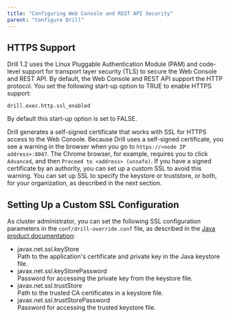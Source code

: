 ```yaml
---
title: "Configuring Web Console and REST API Security"
parent: "Configure Drill"
---
```

<!-- Drill 1.2 extends [Drill user authentication]({{site.baseurl}}/docs/configuring-user-authentication/) to the Web Console and underlying REST API. As administrator, you can control the extent of access to the Web Console and REST API client applications. For example,
you can limit the access of certain users to Web Console functionality, such as viewing the in-progress or completed queries of other users. You can limit users from viewing other users' query profiles, who can cancel queries of other users, and other functionality.

With Web Console security in place, users who do not have administrator privileges need to use the SHOW SCHEMAS command instead of the Web Console for storage plugin configuration information. -->

## HTTPS Support
Drill 1.2 uses the Linux Pluggable Authentication Module (PAM) and code-level support for transport layer security (TLS) to secure the Web Console and REST API. By default, the Web Console and REST API support the HTTP protocol. You set the following start-up option to TRUE to enable HTTPS support:

`drill.exec.http.ssl_enabled`

By default this start-up option is set to FALSE.

Drill generates a self-signed certificate that works with SSL for HTTPS access to the Web Console. Because Drill uses a self-signed certificate, you see a warning in the browser when you go to `https://<node IP address>:8047`. The Chrome browser, for example, requires you to click `Advanced`, and then `Proceed to <address> (unsafe)`. If you have a signed certificate by an authority, you can set up a custom SSL to avoid this warning. You can set up SSL to specify the keystore or truststore, or both, for your organization, as described in the next section.

## Setting Up a Custom SSL Configuration

As cluster administrator, you can set the following SSL configuration parameters in the `conf/drill-override.conf` file, as described in the [Java product documentation](http://docs.oracle.com/javase/7/docs/technotes/guides/security/jsse/JSSERefGuide.html/#Customization):

* javax.net.ssl.keyStore  
  Path to the application's certificate and private key in the Java keystore file.  
* javax.net.ssl.keyStorePassword  
  Password for accessing the private key from the keystore file.  
* javax.net.ssl.trustStore  
  Path to the trusted CA certificates in a keystore file.  
* javax.net.ssl.trustStorePassword  
  Password for accessing the trusted keystore file.

<!-- 
## Prerequisites for Web Console and REST API Security

You need to perform the following configuration tasks using Web Console and REST API security.  

* Configure [user authentication]({{site.baseurl}}/docs/configuring-user-authentication/)  
* Set up Web Console administrators  
  Optionally, you can set up Web Console administrator-user groups to facilitate management of multiple Web Console administrators.

## Setting up Web Console Administrators and Administrator-User Groups

Configure the following system options using the [ALTER SYSTEM]({{site.baseurl}}/docs/alter-system/) command:

* security.admin.users  
  Set the value of this option to a comma-separated list of user names who you want to give administrator privileges, such as changing system options.  
* security.admin.user_groups  
  Set the value of this option to a comma-separated list of administrator groups.

Any user who is a member of any group listed in security.admin.user.groups is a Drill cluster administrator. Any user for whom you have configured Drill user authentication, but not set up as a Drill cluster administrator, has only user privileges to access the Web Console and REST API client applications.

## Web Console and REST API Privileges

The following table and subsections describe the privilege levels for accessing the REST API methods and corresponding Web Console functions:

* Administrator (ADMIN)  
* User (USER)  
* Administrator and User (ALL) 

| Resource Method          | Path                         | Request Type | Output Type      | Functionality                                                                                                                                                                                                                                               | Privilege Level                                                                                               |
|--------------------------|------------------------------|--------------|------------------|-------------------------------------------------------------------------------------------------------------------------------------------------------------------------------------------------------------------------------------------------------------|---------------------------------------------------------------------------------------------------------------|
| getStats                 | /                            | GET          | text/html        | Returns Drillbit stats in a table in HTML format.                                                                                                                                                                                                           | ALL                                                                                                           |
| getStatsJSON             | /stats.json                  | GET          | application/json | Returns Drillbit stats such as ports and max direct memory in json format.                                                                                                                                                                                  | ALL                                                                                                           |
| getStatus                | /status                      | GET          | text/html        | Returns Running!                                                                                                                                                                                                                                            | ALL                                                                                                           |
| getSystemOptionsJSON     | /options.json                | GET          | application/json | Returns a list of options. Each option consists of name-value-type-kind (for example: (boot system datatype).                                                                                                                                               | ALL                                                                                                           |
| getSystemOptions         | /options                     | GET          | text/html        | Returns an HTML table where each row is a form containing the option details that allows option values to be modified.                                                                                                                                      | ALL                                                                                                           |
| updateSystemOption       | /option/{optionName}         | POST         | text/html        | Updates the options and calls getSystemOptions. So again an option list is displayed.                                                                                                                                                                       | ADMIN                                                                                                         |
| getStoragePluginsJSON    | /storage.json                | GET          | application/json | Returns a list of storage plugin wrappers each containing name-config (instance of StoragePluginConfig) and enabled.                                                                                                                                        | ADMIN                                                                                                         |
| getStoragePlugins        | /storage                     | GET          | text/html        | Returns an HTML page with two sections: The first section contains a table of rows that are forms containing the plugin button for the update page and a button to disable the plugin. The second section is the same except the button enables the plugin. | ADMIN                                                                                                         |
| getStoragePluginJSON     | /storage/{name}.json         | GET          | application/json | Returns a plugin config wrapper for the requested web page.                                                                                                                                                                                                 | ADMIN                                                                                                         |
| getStoragePlugin         | /storage/{name}              | GET          | text/html        | Returns an HTML page that has an editable text box for configuration changes and buttons for creating/updating/deleting. Each button makes calls that regenerate the page.                                                                                  | ADMIN                                                                                                         |
| enablePlugin             | /storage/{name}/enable/{val} | GET          | application/json | Updates the storage plugin configuration status. Returns success or failure.                                                                                                                                                                                | ADMIN                                                                                                         |
| deletePluginJSON         | /storage/{name}.json         | DELETE       | application/json | Deletes the storage plugin. Returns success or failure.                                                                                                                                                                                                     | ADMIN                                                                                                         |
| deletePlugin             | /storage/{name}/delete       | GET          | application/json | Same as deletePluginJSON but a GET instead of a DELETE request.                                                                                                                                                                                             | ADMIN                                                                                                         |
| createOrUpdatePluginJSON | /storage/{name}.json         | POST         | application/json | Creates or updates the storage plugin configuration. Returns success or failure. Expects JSON input.                                                                                                                                                        | ADMIN                                                                                                         |
| createOrUpdatePlugin     | /storage/{name}              | POST         | application/json | Same as createOrUpdatePluginJSON expects JSON or FORM input.                                                                                                                                                                                                | ADMIN                                                                                                         |
| getProfilesJSON          | /profiles.json               | GET          | application/json | Returns currently running and completed profiles from PStore. For each profile a queryId, startTime, foremanAddress, query, user, and state is returned. Each list (running and completed) is organized in reverse chronological order.                     | [ADMIN, USER]({{site.baseurl}}/docs/configuring-web-console-and-rest-api-security/#get-/profiles.json)             |
| getProfiles              | /profiles                    | GET          | text/html        | Generates an HTML page from the data returned by getProfilesJSON with a hyperlink to a detailed query page,                                                                                                                                                 | [ADMIN, USER]({{site.baseurl}}/docs/configuring-web-console-and-rest-api-security/#get-/profiles)                  |
| getProfileJSON           | /profiles/{queryid}.json     | GET          | application/json | Returns the entire profile in JSON.                                                                                                                                                                                                                         | [ADMIN, USER]({{site.baseurl}}/docs/configuring-web-console-and-rest-api-security/#get-/profiles/{queryid}.json)   |
| getProfile               | /profiles/{queryid}          | GET          | text/html        | Returns a complicated profile page.                                                                                                                                                                                                                         | [ADMIN, USER]({{site.baseurl}}/docs/configuring-web-console-and-rest-api-security/#get-/profiles/{queryid})        |
| cancelQuery              | /profiles/cancel/{queryid}   | GET          | text/html        | Cancels the given query and sends a message.                                                                                                                                                                                                                | [ADMIN, USER]({{site.baseurl}}/docs/configuring-web-console-and-rest-api-security/#get-/profiles/cancel/{queryid}) |
| getQuery                 | /query                       | GET          | text/html        | Gets the query input page.                                                                                                                                                                                                                                  | ALL                                                                                                           |
| submitQueryJSON          | /query.json                  | POST         | application/json | Submits a query and waits until it is completed and then returns the results as one big JSON object.                                                                                                                                                        | ALL                                                                                                           |
| submitQuery              | /query                       | POST         | text/html        | Returns results from submitQueryJSON populated in a HTML table.                                                                                                                                                                                             | ALL                                                                                                           |
| getMetrics               | /metrics                     | GET          | text/html        | Returns a page that fetches metric info from resource, status, and metrics.                                                                                                                                                                                 | ALL                                                                                                           |
| getThreads               | /threads                     | GET          | text/html        | Returns a page that fetches metric information from resource, status, and threads.                                                                                                                                                                          | ALL                                                                                                           |

### GET /profiles.json

* ADMIN - gets all profiles on the system.  
* USER - only the profiles of the queries the user has launched.

### GET /profiles

* ADMIN - gets all profiles on the system.  
* USER - only the profiles of the queries the user has launched.

### GET /profiles/{queryid}.json

* ADMIN - return the profile.  
* USER - if the query is launched the by the requesting user return it. Otherwise, return an error saying no such profile exists.

### GET /profiles/{queryid}

* ADMIN - return the profile.   
* USER - if the query is launched the by the requesting user return it. Otherwise, return an error saying no such profile exists

### GET /profiles/cancel/{queryid}

* ADMIN - can cancel the query.  
* USER - cancel the query only if the query is launched by the user requesting the cancellation. -->